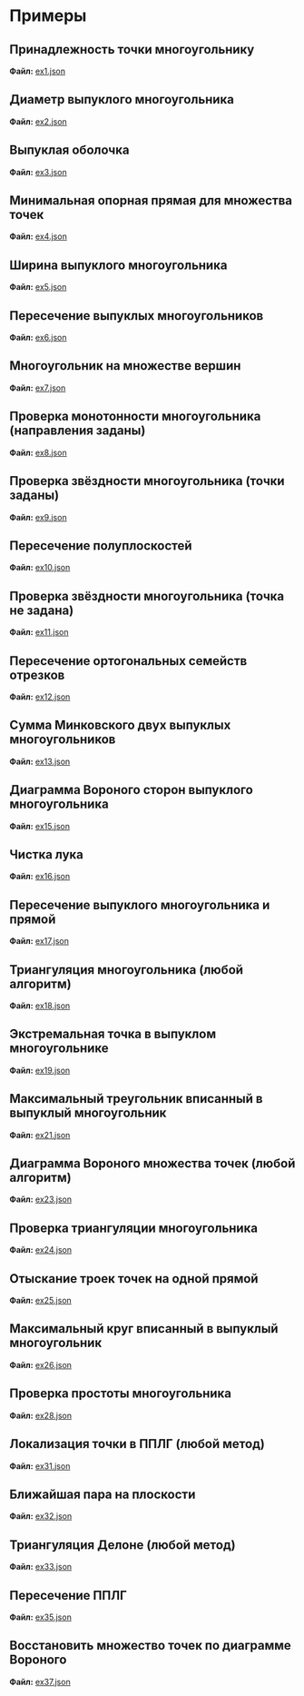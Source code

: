 # Примеры

## Принадлежность точки многоугольнику

**Файл:** [ex1.json](https://github.com/PrimatElite/cg-visualizer/blob/main/examples/ex1.json)

## Диаметр выпуклого многоугольника

**Файл:** [ex2.json](https://github.com/PrimatElite/cg-visualizer/blob/main/examples/ex2.json)

## Выпуклая оболочка

**Файл:** [ex3.json](https://github.com/PrimatElite/cg-visualizer/blob/main/examples/ex3.json)

## Минимальная опорная прямая для множества точек

**Файл:** [ex4.json](https://github.com/PrimatElite/cg-visualizer/blob/main/examples/ex4.json)

## Ширина выпуклого многоугольника

**Файл:** [ex5.json](https://github.com/PrimatElite/cg-visualizer/blob/main/examples/ex5.json)

## Пересечение выпуклых многоугольников

**Файл:** [ex6.json](https://github.com/PrimatElite/cg-visualizer/blob/main/examples/ex6.json)

## Многоугольник на множестве вершин

**Файл:** [ex7.json](https://github.com/PrimatElite/cg-visualizer/blob/main/examples/ex7.json)

## Проверка монотонности многоугольника (направления заданы)

**Файл:** [ex8.json](https://github.com/PrimatElite/cg-visualizer/blob/main/examples/ex8.json)

## Проверка звёздности многоугольника (точки заданы)

**Файл:** [ex9.json](https://github.com/PrimatElite/cg-visualizer/blob/main/examples/ex9.json)

## Пересечение полуплоскостей

**Файл:** [ex10.json](https://github.com/PrimatElite/cg-visualizer/blob/main/examples/ex10.json)

## Проверка звёздности многоугольника (точка не задана)

**Файл:** [ex11.json](https://github.com/PrimatElite/cg-visualizer/blob/main/examples/ex11.json)

## Пересечение ортогональных семейств отрезков

**Файл:** [ex12.json](https://github.com/PrimatElite/cg-visualizer/blob/main/examples/ex12.json)

## Сумма Минковского двух выпуклых многоугольников

**Файл:** [ex13.json](https://github.com/PrimatElite/cg-visualizer/blob/main/examples/ex13.json)

## Диаграмма Вороного сторон выпуклого многоугольника

**Файл:** [ex15.json](https://github.com/PrimatElite/cg-visualizer/blob/main/examples/ex15.json)

## Чистка лука

**Файл:** [ex16.json](https://github.com/PrimatElite/cg-visualizer/blob/main/examples/ex16.json)

## Пересечение выпуклого многоугольника и прямой

**Файл:** [ex17.json](https://github.com/PrimatElite/cg-visualizer/blob/main/examples/ex17.json)

## Триангуляция многоугольника (любой алгоритм)

**Файл:** [ex18.json](https://github.com/PrimatElite/cg-visualizer/blob/main/examples/ex18.json)

## Экстремальная точка в выпуклом многоугольнике

**Файл:** [ex19.json](https://github.com/PrimatElite/cg-visualizer/blob/main/examples/ex19.json)

## Максимальный треугольник вписанный в выпуклый многоугольник

**Файл:** [ex21.json](https://github.com/PrimatElite/cg-visualizer/blob/main/examples/ex21.json)

## Диаграмма Вороного множества точек (любой алгоритм)

**Файл:** [ex23.json](https://github.com/PrimatElite/cg-visualizer/blob/main/examples/ex23.json)

## Проверка триангуляции многоугольника

**Файл:** [ex24.json](https://github.com/PrimatElite/cg-visualizer/blob/main/examples/ex24.json)

## Отыскание троек точек на одной прямой

**Файл:** [ex25.json](https://github.com/PrimatElite/cg-visualizer/blob/main/examples/ex25.json)

## Максимальный круг вписанный в выпуклый многоугольник

**Файл:** [ex26.json](https://github.com/PrimatElite/cg-visualizer/blob/main/examples/ex26.json)

## Проверка простоты многоугольника

**Файл:** [ex28.json](https://github.com/PrimatElite/cg-visualizer/blob/main/examples/ex28.json)

## Локализация точки в ППЛГ (любой метод)

**Файл:** [ex31.json](https://github.com/PrimatElite/cg-visualizer/blob/main/examples/ex31.json)

## Ближайшая пара на плоскости

**Файл:** [ex32.json](https://github.com/PrimatElite/cg-visualizer/blob/main/examples/ex32.json)

## Триангуляция Делоне (любой метод)

**Файл:** [ex33.json](https://github.com/PrimatElite/cg-visualizer/blob/main/examples/ex33.json)

## Пересечение ППЛГ

**Файл:** [ex35.json](https://github.com/PrimatElite/cg-visualizer/blob/main/examples/ex35.json)

## Восстановить множество точек по диаграмме Вороного

**Файл:** [ex37.json](https://github.com/PrimatElite/cg-visualizer/blob/main/examples/ex37.json)
